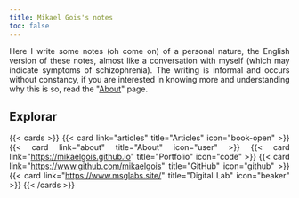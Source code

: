 ```yaml
---
title: Mikael Gois's notes
toc: false
---
```


<style>body {text-align: justify}</style>
Here I write some notes (oh come on) of a personal nature, 
the English version of these notes, 
almost like a conversation with myself (which may indicate symptoms of schizophrenia). 
The writing is informal and occurs without constancy, 
if you are interested in knowing more and understanding why this is so, 
read the "[About](about)" page.

## Explorar

{{< cards >}}
    {{< card link="articles" title="Articles" icon="book-open" >}}
    {{< card link="about" title="About" icon="user" >}}
    {{< card link="https://mikaelgois.github.io" title="Portfolio" icon="code" >}}
    {{< card link="https://www.github.com/mikaelgois" title="GitHub" icon="github" >}}
    {{< card link="https://www.msglabs.site/" title="Digital Lab" icon="beaker" >}}
{{< /cards >}}

<!-- ## Documentation

For more information, visit [Hextra](https://imfing.github.io/hextra). -->
